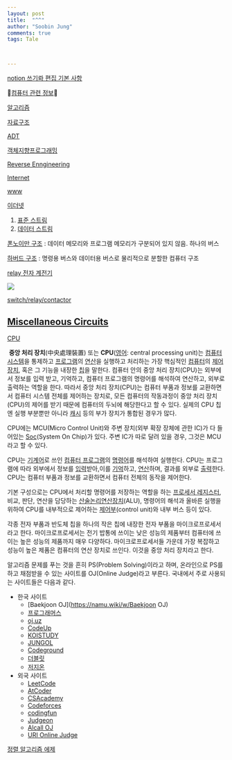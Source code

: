 ```yaml
---
layout: post
title:  "^^"
author: "Soobin Jung"
comments: true
tags: Tale



---
```


[notion 쓰기롸 편집 기본 사항](https://www.notion.so/55ca9ee5858e445bba79839bac633e82)

🌼[컴퓨터 관련 정보](https://namu.wiki/w/%EC%BB%B4%ED%93%A8%ED%84%B0%20%EA%B4%80%EB%A0%A8%20%EC%A0%95%EB%B3%B4)🌸

[알고리즘](https://namu.wiki/w/%EC%95%8C%EA%B3%A0%EB%A6%AC%EC%A6%98)

[자료구조](https://namu.wiki/w/%EC%9E%90%EB%A3%8C%EA%B5%AC%EC%A1%B0)

[ADT](https://namu.wiki/w/%EC%B6%94%EC%83%81%EC%A0%81%20%EC%9E%90%EB%A3%8C%ED%98%95)

[객체지향프로그래밍](https://namu.wiki/w/%EA%B0%9D%EC%B2%B4%20%EC%A7%80%ED%96%A5%20%ED%94%84%EB%A1%9C%EA%B7%B8%EB%9E%98%EB%B0%8D)



[Reverse Enngineering](https://namu.wiki/w/%EB%A6%AC%EB%B2%84%EC%8A%A4%20%EC%97%94%EC%A7%80%EB%8B%88%EC%96%B4%EB%A7%81)

[Internet](https://namu.wiki/w/%EC%9D%B8%ED%84%B0%EB%84%B7)

[www](https://namu.wiki/w/%EC%9D%B4%EB%8D%94%EB%84%B7)

[이더넷](https://namu.wiki/w/%EC%9D%B4%EB%8D%94%EB%84%B7)

1. [표준 스트림](https://ko.wikipedia.org/wiki/%ED%91%9C%EC%A4%80_%EC%8A%A4%ED%8A%B8%EB%A6%BC)
2. [데이터 스트림](https://ko.wikipedia.org/wiki/%EB%8D%B0%EC%9D%B4%ED%84%B0_%EC%8A%A4%ED%8A%B8%EB%A6%BC)

[폰노이만 구조](https://ko.wikipedia.org/wiki/%ED%8F%B0_%EB%85%B8%EC%9D%B4%EB%A7%8C_%EA%B5%AC%EC%A1%B0) : 데이터 메모리와 프로그램 메모리가 구분되어 있지 않음. 하나의 버스

[하버드 구조](https://ko.wikipedia.org/wiki/%ED%95%98%EB%B2%84%EB%93%9C_%EC%95%84%ED%82%A4%ED%85%8D%EC%B2%98) : 명령용 버스와 데이터용 버스로 물리적으로 분할한 컴퓨터 구조

[relay 전자 계전기](https://ko.wikipedia.org/wiki/%EC%A0%84%EC%9E%90%EA%B3%84%EC%A0%84%EA%B8%B0)

![](https://SoobinJung1013.github.io/images/Harvard_architecture.png)

[switch/relay/contactor](switch/relay/contactor)

## [Miscellaneous Circuits](https://www.electronics-tutorials.ws/blog/relay-switch-circuit.html)

[CPU](https://ko.wikipedia.org/wiki/%EC%A4%91%EC%95%99_%EC%B2%98%EB%A6%AC_%EC%9E%A5%EC%B9%98)

​	**중앙 처리 장치**(中央處理裝置) 또는 **CPU**([영어](https://ko.wikipedia.org/wiki/영어): central processing unit)는 [컴퓨터 시스템](https://ko.wikipedia.org/wiki/컴퓨터_시스템)을 통제하고 [프로그램](https://ko.wikipedia.org/wiki/프로그램)의 [연산](https://ko.wikipedia.org/wiki/연산)을 실행하고 처리하는 가장 핵심적인 [컴퓨터](https://ko.wikipedia.org/wiki/컴퓨터)의 [제어 장치](https://ko.wikipedia.org/wiki/제어_장치), 혹은 그 기능을 내장한 [칩](https://ko.wikipedia.org/wiki/마이크로프로세서)을 말한다. 컴퓨터 안의 중앙 처리 장치(CPU)는 외부에서 정보를 입력 받고, 기억하고, 컴퓨터 프로그램의 명령어를 해석하여 연산하고, 외부로 출력하는 역할을 한다. 따라서 중앙 처리 장치(CPU)는 컴퓨터 부품과 정보를 교환하면서 컴퓨터 시스템 전체를 제어하는 장치로, 모든 컴퓨터의 작동과정이 중앙 처리 장치(CPU)의 제어를 받기 때문에 컴퓨터의 두뇌에 해당한다고 할 수 있다. 실제의 CPU 칩엔 실행 부분뿐만 아니라 [캐시](https://ko.wikipedia.org/wiki/CPU_캐시) 등의 부가 장치가 통합된 경우가 많다.

CPU에는 MCU(Micro Control Unit)와 주변 장치(외부 확장 장체에 관한 IC)가 다 들어있는 [Soc](https://ko.wikipedia.org/wiki/시스템_온_칩)(System On Chip)가 있다. 주변 IC가 따로 달려 있을 경우, 그것은 MCU라고 할 수 있다.

CPU는 [기계어](https://ko.wikipedia.org/wiki/기계어)로 쓰인 [컴퓨터 프로그램](https://ko.wikipedia.org/wiki/컴퓨터_프로그램)의 [명령어](https://ko.wikipedia.org/wiki/명령어_집합)를 해석하여 실행한다. CPU는 프로그램에 따라 외부에서 정보를 [입력](https://ko.wikipedia.org/wiki/입력)받아,이를 [기억](https://ko.wikipedia.org/wiki/프로세서_레지스터)하고, [연산](https://ko.wikipedia.org/wiki/연산_장치)하며, 결과를 외부로 [출력](https://ko.wikipedia.org/wiki/출력)한다. CPU는 컴퓨터 부품과 정보를 교환하면서 컴퓨터 전체의 동작을 제어한다.

기본 구성으로는 CPU에서 처리할 명령어를 저장하는 역할을 하는 [프로세서 레지스터](https://ko.wikipedia.org/wiki/프로세서_레지스터), 비교, 판단, 연산을 담당하는 [산술논리연산장치](https://ko.wikipedia.org/wiki/산술논리연산장치)(ALU), 명령어의 해석과 올바른 실행을 위하여 CPU를 내부적으로 제어하는 [제어부](https://ko.wikipedia.org/wiki/제어부)(control unit)와 내부 버스 등이 있다.

각종 전자 부품과 반도체 칩을 하나의 작은 칩에 내장한 전자 부품을 마이크로프로세서라고 한다. 마이크로프로세서는 전기 밥통에 쓰이는 낮은 성능의 제품부터 컴퓨터에 쓰이는 높은 성능의 제품까지 매우 다양하다. 마이크로프로세서들 가운데 가장 복잡하고 성능이 높은 제품은 컴퓨터의 연산 장치로 쓰인다. 이것을 중앙 처리 장치라고 한다.



알고리즘 문제를 푸는 것을 흔히 PS(Problem Solving)이라고 하며, 온라인으로 PS를 하고 채점받을 수 있는 사이트를 OJ(Online Judge)라고 부른다. 국내에서 주로 사용되는 사이트들은 다음과 같다.

- 한국 사이트
  - [Baekjoon OJ](https://namu.wiki/w/Baekjoon OJ)
  - [프로그래머스](https://programmers.co.kr/learn/challenges)
  - [oj.uz](https://oj.uz/)
  - [CodeUp](https://namu.wiki/w/CodeUp)
  - [KOISTUDY](https://namu.wiki/w/KOISTUDY)
  - [JUNGOL](https://namu.wiki/w/JUNGOL)
  - [Codeground](https://www.codeground.org/)
  - [더블릿](https://namu.wiki/w/더블릿)
  - [저지온](http://judgeon.net/)
- 외국 사이트
  - [LeetCode](https://leetcode.com/)
  - [AtCoder](https://atcoder.jp/)
  - [CSAcademy](https://csacademy.com/)
  - [Codeforces](https://codeforces.com/)
  - [codingfun](http://codingfun.net/onlinejudge/)
  - [Judgeon](http://www.judgeon.net/)
  - [Alcall OJ](https://www.a2oj.com/)
  - [URI Online Judge](https://www.urionlinejudge.com.br/judge/en)



[정렬 알고리즘 에제](https://namu.wiki/w/%EC%A0%95%EB%A0%AC%20%EC%95%8C%EA%B3%A0%EB%A6%AC%EC%A6%98/%EC%98%88%EC%A0%9C) 